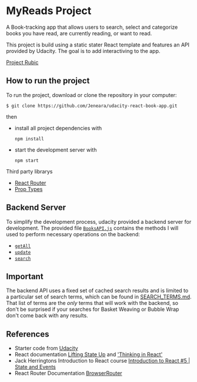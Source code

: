 # MyReads Project

A Book-tracking app that allows users to search, select and categorize books you have read, are currently reading, or want to read.

This project is build using a static stater React template and features an API provided by Udacity. The goal is to add interactiving to the app.

[Project Rubic](https://review.udacity.com/#!/rubrics/918/view)

## How to run the project

To run the project, download or clone the repository in your computer:

```
$ git clone https://github.com/Jeneara/udacity-react-book-app.git
```

then 

- install all project dependencies with 

   ```
   npm install
   ```
   
- start the development server with 

    ```
    npm start
    ```

Third party librarys
 - [React Router](https://reactrouter.com/en/main)
 - [Prop Types](https://www.npmjs.com/package/prop-types)

## Backend Server

To simplify the development process, udacity provided a backend server for development. The provided file [`BooksAPI.js`](src/BooksAPI.js) contains the methods I will used to perform necessary operations on the backend:

- [`getAll`](https://github.com/udacity/reactnd-project-myreads-starter#getall)
- [`update`](https://github.com/udacity/reactnd-project-myreads-starter#update)
- [`search`](https://github.com/udacity/reactnd-project-myreads-starter#search)


## Important

The backend API uses a fixed set of cached search results and is limited to a particular set of search terms, which can be found in [SEARCH_TERMS.md](SEARCH_TERMS.md). That list of terms are the _only_ terms that will work with the backend, so don't be surprised if your searches for Basket Weaving or Bubble Wrap don't come back with any results.

## References
- Starter code from [Udacity](https://github.com/udacity/reactnd-project-myreads-starter)
- React documentation [Lifting State Up](https://reactjs.org/docs/lifting-state-up.html) and ['Thinking in React'](https://reactjs.org/docs/thinking-in-react.html)
- Jack Herringtons Introduction to React course [Introduction to React #5 | State and Events](https://www.youtube.com/watch?v=-urz6Sh7RE8&t=512s)
- React Router Documentation [BrowserRouter](https://reactrouter.com/en/main/router-components/browser-router)
